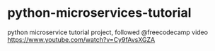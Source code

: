 # python-microservices-tutorial

python microservice tutorial project, followed @freecodecamp video https://www.youtube.com/watch?v=Cy9fAvsXGZA
